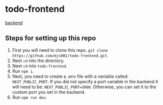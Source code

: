 # todo-frontend

[backend](https://github.com/mjs001/todo-backend)

## Steps for setting up this repo

1. First you will need to clone this repo. `git clone https://github.com/mjs001/todo-frontend.git`.
2. Next `cd` into the directory.
3. Next `cd` into `todo-frontend`.
4. Run `npm i`.
5. Next, you need to create a .env file with a variable called: `NEXT_PUBLIC_PORT`. If you did not specify a port variable in the backend it will need to be: `NEXT_PUBLIC_PORT=5000`. Otherwise, you can set it to the custom port you set in the backend.
6. Run `npm run dev`.
